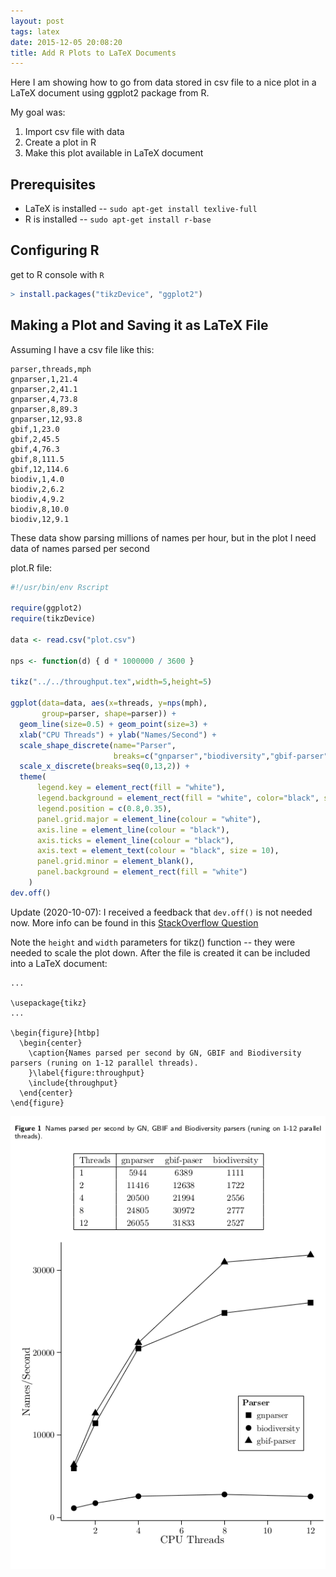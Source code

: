 ```yaml
---
layout: post
tags: latex
date: 2015-12-05 20:08:20
title: Add R Plots to LaTeX Documents
---
```


Here I am showing how to go from data stored in csv file to a nice plot in
a LaTeX document using ggplot2 package from R.

My goal was:

1. Import csv file with data
2. Create a plot in R
3. Make this plot available in LaTeX document

Prerequisites
-------------

* LaTeX is installed -- `sudo apt-get install texlive-full`
* R is installed -- `sudo apt-get install r-base`

Configuring R
-------------

get to R console with `R`

```r
> install.packages("tikzDevice", "ggplot2")
```

Making a Plot and Saving it as LaTeX File
-----------------------------------------

Assuming I have a csv file like this:

```
parser,threads,mph
gnparser,1,21.4
gnparser,2,41.1
gnparser,4,73.8
gnparser,8,89.3
gnparser,12,93.8
gbif,1,23.0
gbif,2,45.5
gbif,4,76.3
gbif,8,111.5
gbif,12,114.6
biodiv,1,4.0
biodiv,2,6.2
biodiv,4,9.2
biodiv,8,10.0
biodiv,12,9.1
```

These data show parsing millions of names per hour, but in the plot I need
data of names parsed per second

plot.R file:

```r
#!/usr/bin/env Rscript

require(ggplot2)
require(tikzDevice)

data <- read.csv("plot.csv")

nps <- function(d) { d * 1000000 / 3600 }

tikz("../../throughput.tex",width=5,height=5)

ggplot(data=data, aes(x=threads, y=nps(mph),
       group=parser, shape=parser)) +
  geom_line(size=0.5) + geom_point(size=3) +
  xlab("CPU Threads") + ylab("Names/Second") +
  scale_shape_discrete(name="Parser",
                       breaks=c("gnparser","biodiversity","gbif-parser")) +
  scale_x_discrete(breaks=seq(0,13,2)) +
  theme(
      legend.key = element_rect(fill = "white"),
      legend.background = element_rect(fill = "white", color="black", size=0.3),
      legend.position = c(0.8,0.35),
      panel.grid.major = element_line(colour = "white"),
      axis.line = element_line(colour = "black"),
      axis.ticks = element_line(colour = "black"),
      axis.text = element_text(colour = "black", size = 10),
      panel.grid.minor = element_blank(),
      panel.background = element_rect(fill = "white")
    )
dev.off()
```

Update (2020-10-07): I received a feedback that `dev.off()` is not needed now. More info can be found in this [StackOverflow Question][nodevoff]

Note the `height` and `width` parameters for tikz() function -- they were
needed to scale the plot down.  After the file is created it can be included
into a LaTeX document:

```
...

\usepackage{tikz}
...

\begin{figure}[htbp]
  \begin{center}
    \caption{Names parsed per second by GN, GBIF and Biodiversity parsers (runing on 1-12 parallel threads).
    }\label{figure:throughput}
    \include{throughput}
  \end{center}
\end{figure}
```

![Tikz Plot][tikzplot]

[tikzplot]: /img/tikz_image.png
[nodevoff]: https://stackoverflow.com/questions/30042412/graphic-not-appearing-in-r-null-device/30042526#30042526
